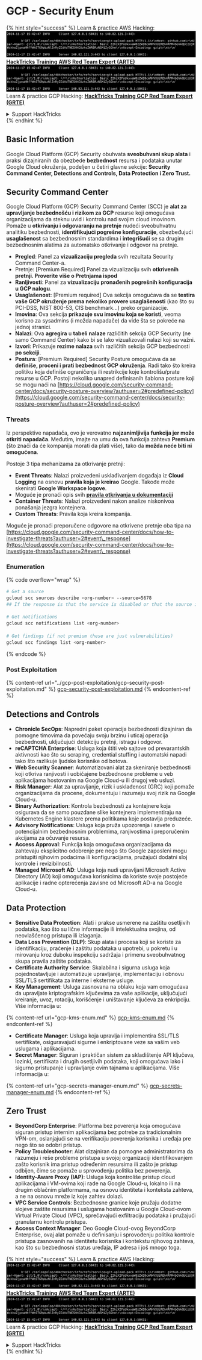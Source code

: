 # GCP - Security Enum

{% hint style="success" %}
Learn & practice AWS Hacking:<img src="../../../.gitbook/assets/image (1).png" alt="" data-size="line">[**HackTricks Training AWS Red Team Expert (ARTE)**](https://training.hacktricks.xyz/courses/arte)<img src="../../../.gitbook/assets/image (1).png" alt="" data-size="line">\
Learn & practice GCP Hacking: <img src="../../../.gitbook/assets/image (2).png" alt="" data-size="line">[**HackTricks Training GCP Red Team Expert (GRTE)**<img src="../../../.gitbook/assets/image (2).png" alt="" data-size="line">](https://training.hacktricks.xyz/courses/grte)

<details>

<summary>Support HackTricks</summary>

* Check the [**subscription plans**](https://github.com/sponsors/carlospolop)!
* **Join the** 💬 [**Discord group**](https://discord.gg/hRep4RUj7f) or the [**telegram group**](https://t.me/peass) or **follow** us on **Twitter** 🐦 [**@hacktricks\_live**](https://twitter.com/hacktricks\_live)**.**
* **Share hacking tricks by submitting PRs to the** [**HackTricks**](https://github.com/carlospolop/hacktricks) and [**HackTricks Cloud**](https://github.com/carlospolop/hacktricks-cloud) github repos.

</details>
{% endhint %}

## Basic Information

Google Cloud Platform (GCP) Security obuhvata **sveobuhvani skup alata** i praksi dizajniranih da obezbede **bezbednost** resursa i podataka unutar Google Cloud okruženja, podeljen u četiri glavne sekcije: **Security Command Center, Detections and Controls, Data Protection i Zero Trust.**

## **Security Command Center**

Google Cloud Platform (GCP) Security Command Center (SCC) je **alat za upravljanje bezbednošću i rizikom za GCP** resurse koji omogućava organizacijama da steknu uvid i kontrolu nad svojim cloud imovinom. Pomaže u **otkrivanju i odgovaranju na pretnje** nudeći sveobuhvatnu analitiku bezbednosti, **identifikujući pogrešne konfiguracije**, obezbeđujući **usaglašenost** sa bezbednosnim standardima i **integrišući** se sa drugim bezbednosnim alatima za automatsko otkrivanje i odgovor na pretnje.

* **Pregled**: Panel za **vizualizaciju pregleda** svih rezultata Security Command Center-a.
* Pretnje: \[Premium Required] Panel za vizualizaciju svih **otkrivenih pretnji. Proverite više o Pretnjama ispod**
* **Ranljivosti**: Panel za **vizualizaciju pronađenih pogrešnih konfiguracija u GCP nalogu**.
* **Usaglašenost**: \[Premium required] Ova sekcija omogućava da se **testira vaše GCP okruženje prema nekoliko provere usaglašenosti** (kao što su PCI-DSS, NIST 800-53, CIS benchmark...) preko organizacije.
* **Imovina**: Ova sekcija **prikazuje svu imovinu koja se koristi**, veoma korisno za sysadmins (i možda napadače) da vide šta se pokreće na jednoj stranici.
* **Nalazi**: Ova **agregira** u **tabeli nalaze** različitih sekcija GCP Security (ne samo Command Center) kako bi se lako vizualizovali nalazi koji su važni.
* **Izvori**: Prikazuje **rezime nalaza** svih različitih sekcija GCP bezbednosti **po sekciji**.
* **Postura**: \[Premium Required] Security Posture omogućava da se **definiše, proceni i prati bezbednost GCP okruženja**. Radi tako što kreira politiku koja definiše ograničenja ili restrikcije koje kontrolišu/prate resurse u GCP. Postoji nekoliko unapred definisanih šablona posture koji se mogu naći na [https://cloud.google.com/security-command-center/docs/security-posture-overview?authuser=2#predefined-policy](https://cloud.google.com/security-command-center/docs/security-posture-overview?authuser=2#predefined-policy)

### **Threats**

Iz perspektive napadača, ovo je verovatno **najzanimljivija funkcija jer može otkriti napadača**. Međutim, imajte na umu da ova funkcija zahteva **Premium** (što znači da će kompanija morati da plati više), tako da **možda neće biti ni omogućena**.

Postoje 3 tipa mehanizama za otkrivanje pretnji:

* **Event Threats**: Nalazi proizvedeni usklađivanjem događaja iz **Cloud Logging** na osnovu **pravila koja je kreirao** Google. Takođe može skenirati **Google Workspace logove**.
* Moguće je pronaći opis svih [**pravila otkrivanja u dokumentaciji**](https://cloud.google.com/security-command-center/docs/concepts-event-threat-detection-overview?authuser=2#how\_works)
* **Container Threats**: Nalazi proizvedeni nakon analize niskonivoa ponašanja jezgra kontejnera.
* **Custom Threats**: Pravila koja kreira kompanija.

Moguće je pronaći preporučene odgovore na otkrivene pretnje oba tipa na [https://cloud.google.com/security-command-center/docs/how-to-investigate-threats?authuser=2#event\_response](https://cloud.google.com/security-command-center/docs/how-to-investigate-threats?authuser=2#event\_response)

### Enumeration

{% code overflow="wrap" %}
```bash
# Get a source
gcloud scc sources describe <org-number> --source=5678
## If the response is that the service is disabled or that the source is not found, then, it isn't enabled

# Get notifications
gcloud scc notifications list <org-number>

# Get findings (if not premium these are just vulnerabilities)
gcloud scc findings list <org-number>
```
{% endcode %}

### Post Exploitation

{% content-ref url="../gcp-post-exploitation/gcp-security-post-exploitation.md" %}
[gcp-security-post-exploitation.md](../gcp-post-exploitation/gcp-security-post-exploitation.md)
{% endcontent-ref %}

## Detections and Controls

* **Chronicle SecOps**: Napredni paket operacija bezbednosti dizajniran da pomogne timovima da povećaju svoju brzinu i uticaj operacija bezbednosti, uključujući detekciju pretnji, istragu i odgovor.
* **reCAPTCHA Enterprise**: Usluga koja štiti veb sajtove od prevarantskih aktivnosti kao što su scraping, credential stuffing i automatski napadi tako što razlikuje ljudske korisnike od botova.
* **Web Security Scanner**: Automatizovani alat za skeniranje bezbednosti koji otkriva ranjivosti i uobičajene bezbednosne probleme u veb aplikacijama hostovanim na Google Cloud-u ili drugoj veb usluzi.
* **Risk Manager**: Alat za upravljanje, rizik i usklađenost (GRC) koji pomaže organizacijama da procene, dokumentuju i razumeju svoj rizik na Google Cloud-u.
* **Binary Authorization**: Kontrola bezbednosti za kontejnere koja osigurava da se samo pouzdane slike kontejnera implementiraju na Kubernetes Engine klastere prema politikama koje postavlja preduzeće.
* **Advisory Notifications**: Usluga koja pruža upozorenja i savete o potencijalnim bezbednosnim problemima, ranjivostima i preporučenim akcijama za očuvanje resursa.
* **Access Approval**: Funkcija koja omogućava organizacijama da zahtevaju eksplicitno odobrenje pre nego što Google zaposleni mogu pristupiti njihovim podacima ili konfiguracijama, pružajući dodatni sloj kontrole i revizibilnosti.
* **Managed Microsoft AD**: Usluga koja nudi upravljani Microsoft Active Directory (AD) koji omogućava korisnicima da koriste svoje postojeće aplikacije i radne opterećenja zavisne od Microsoft AD-a na Google Cloud-u.

## Data Protection

* **Sensitive Data Protection**: Alati i prakse usmerene na zaštitu osetljivih podataka, kao što su lične informacije ili intelektualna svojina, od neovlašćenog pristupa ili izlaganja.
* **Data Loss Prevention (DLP)**: Skup alata i procesa koji se koriste za identifikaciju, praćenje i zaštitu podataka u upotrebi, u pokretu i u mirovanju kroz duboku inspekciju sadržaja i primenu sveobuhvatnog skupa pravila zaštite podataka.
* **Certificate Authority Service**: Skalabilna i sigurna usluga koja pojednostavljuje i automatizuje upravljanje, implementaciju i obnovu SSL/TLS sertifikata za interne i eksterne usluge.
* **Key Management**: Usluga zasnovana na oblaku koja vam omogućava da upravljate kriptografskim ključevima za vaše aplikacije, uključujući kreiranje, uvoz, rotaciju, korišćenje i uništavanje ključeva za enkripciju. Više informacija u:

{% content-ref url="gcp-kms-enum.md" %}
[gcp-kms-enum.md](gcp-kms-enum.md)
{% endcontent-ref %}

* **Certificate Manager**: Usluga koja upravlja i implementira SSL/TLS sertifikate, osiguravajući sigurne i enkriptovane veze sa vašim veb uslugama i aplikacijama.
* **Secret Manager**: Siguran i praktičan sistem za skladištenje API ključeva, lozinki, sertifikata i drugih osetljivih podataka, koji omogućava lako i sigurno pristupanje i upravljanje ovim tajnama u aplikacijama. Više informacija u:

{% content-ref url="gcp-secrets-manager-enum.md" %}
[gcp-secrets-manager-enum.md](gcp-secrets-manager-enum.md)
{% endcontent-ref %}

## Zero Trust

* **BeyondCorp Enterprise**: Platforma bez poverenja koja omogućava siguran pristup internim aplikacijama bez potrebe za tradicionalnim VPN-om, oslanjajući se na verifikaciju poverenja korisnika i uređaja pre nego što se odobri pristup.
* **Policy Troubleshooter**: Alat dizajniran da pomogne administratorima da razumeju i reše probleme pristupa u svojoj organizaciji identifikovanjem zašto korisnik ima pristup određenim resursima ili zašto je pristup odbijen, čime se pomaže u sprovođenju politika bez poverenja.
* **Identity-Aware Proxy (IAP)**: Usluga koja kontroliše pristup cloud aplikacijama i VM-ovima koji rade na Google Cloud-u, lokalno ili na drugim oblačnim platformama, na osnovu identiteta i konteksta zahteva, a ne na osnovu mreže iz koje zahtev dolazi.
* **VPC Service Controls**: Bezbednosne granice koje pružaju dodatne slojeve zaštite resursima i uslugama hostovanim u Google Cloud-ovom Virtual Private Cloud (VPC), sprečavajući exfiltraciju podataka i pružajući granularnu kontrolu pristupa.
* **Access Context Manager**: Deo Google Cloud-ovog BeyondCorp Enterprise, ovaj alat pomaže u definisanju i sprovođenju politika kontrole pristupa zasnovanih na identitetu korisnika i kontekstu njihovog zahteva, kao što su bezbednosni status uređaja, IP adresa i još mnogo toga.

{% hint style="success" %}
Learn & practice AWS Hacking:<img src="../../../.gitbook/assets/image (1).png" alt="" data-size="line">[**HackTricks Training AWS Red Team Expert (ARTE)**](https://training.hacktricks.xyz/courses/arte)<img src="../../../.gitbook/assets/image (1).png" alt="" data-size="line">\
Learn & practice GCP Hacking: <img src="../../../.gitbook/assets/image (2).png" alt="" data-size="line">[**HackTricks Training GCP Red Team Expert (GRTE)**<img src="../../../.gitbook/assets/image (2).png" alt="" data-size="line">](https://training.hacktricks.xyz/courses/grte)

<details>

<summary>Support HackTricks</summary>

* Check the [**subscription plans**](https://github.com/sponsors/carlospolop)!
* **Join the** 💬 [**Discord group**](https://discord.gg/hRep4RUj7f) or the [**telegram group**](https://t.me/peass) or **follow** us on **Twitter** 🐦 [**@hacktricks\_live**](https://twitter.com/hacktricks\_live)**.**
* **Share hacking tricks by submitting PRs to the** [**HackTricks**](https://github.com/carlospolop/hacktricks) and [**HackTricks Cloud**](https://github.com/carlospolop/hacktricks-cloud) github repos.

</details>
{% endhint %}
